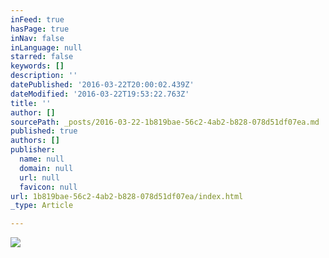 ```yaml
---
inFeed: true
hasPage: true
inNav: false
inLanguage: null
starred: false
keywords: []
description: ''
datePublished: '2016-03-22T20:00:02.439Z'
dateModified: '2016-03-22T19:53:22.763Z'
title: ''
author: []
sourcePath: _posts/2016-03-22-1b819bae-56c2-4ab2-b828-078d51df07ea.md
published: true
authors: []
publisher:
  name: null
  domain: null
  url: null
  favicon: null
url: 1b819bae-56c2-4ab2-b828-078d51df07ea/index.html
_type: Article

---
```

![](https://the-grid-user-content.s3-us-west-2.amazonaws.com/5337b105-9eb8-408f-8c8d-31c340e4fe39.jpg)